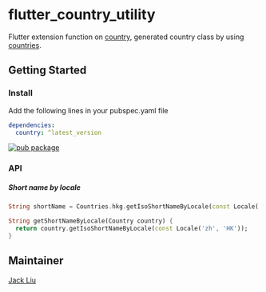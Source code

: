 # flutter_country_utility

Flutter extension function on [country](https://github.com/aaassseee/country/tree/master/country), generated country class by using [countries](https://github.com/countries/countries).

## Getting Started

### Install

Add the following lines in your pubspec.yaml file

```yaml
dependencies:
  country: ^latest_version
```

[![pub package](https://img.shields.io/pub/v/flutter_country_utility.svg)](https://pub.dartlang.org/packages/flutter_country_utility)

### API

##### Short name by locale

```dart
String shortName = Countries.hkg.getIsoShortNameByLocale(const Locale('zh', 'HK'));

String getShortNameByLocale(Country country) {
  return country.getIsoShortNameByLocale(const Locale('zh', 'HK'));
}
```

## Maintainer

[Jack Liu](https://github.com/aaassseee)